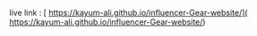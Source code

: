 live link : [ https://kayum-ali.github.io/influencer-Gear-website/]( https://kayum-ali.github.io/influencer-Gear-website/)
